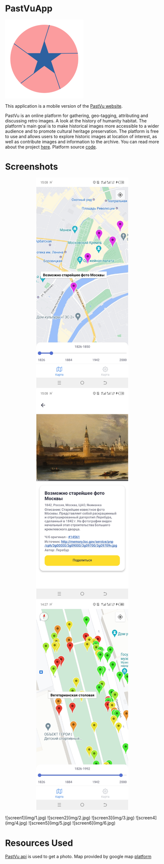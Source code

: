 # PastVuApp

![A blue star in a pink circle](img/logo.png)

This application is a mobile version of the [PastVu website](https://pastvu.com/).

PastVu is an online platform for gathering, geo-tagging, attributing and discussing retro images. A look at the history of humanity habitat. The platform's main goal is to make historical images more accessible to a wider audience and to promote cultural heritage preservation. The platform is free to use and allows users to explore historic images at location of interest, as well as contribute images and information to the archive. You can read more about the project [here](https://docs.pastvu.com/en/about). Platform source [code](https://github.com/PastVu).

# Screenshots

<p align="center">
  <img src="img/1.jpg" width="300" />
  <img src="img/2.jpg" width="300" /> 
  <img src="img/3.jpg" width="300" />
</p>
![screen1](img/1.jpg) ![screen2](img/2.jpg) ![screen3](img/3.jpg) ![screen4](img/4.jpg) ![screen5](img/5.jpg) ![screen6](img/6.jpg)

# Resources Used

[PastVu api](https://docs.pastvu.com/dev/api) is used to get a photo.
Map provided by google map [platform](https://developers.google.com/maps)
